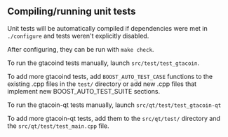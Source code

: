Compiling/running unit tests
------------------------------------

Unit tests will be automatically compiled if dependencies were met in `./configure`
and tests weren't explicitly disabled.

After configuring, they can be run with `make check`.

To run the gtacoind tests manually, launch `src/test/test_gtacoin`.

To add more gtacoind tests, add `BOOST_AUTO_TEST_CASE` functions to the existing
.cpp files in the `test/` directory or add new .cpp files that
implement new BOOST_AUTO_TEST_SUITE sections.

To run the gtacoin-qt tests manually, launch `src/qt/test/test_gtacoin-qt`

To add more gtacoin-qt tests, add them to the `src/qt/test/` directory and
the `src/qt/test/test_main.cpp` file.
